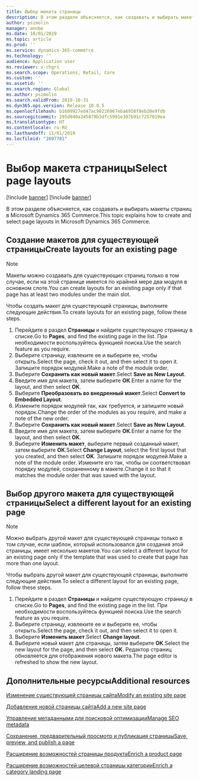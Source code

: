 ```yaml
---
title: Выбор макета страницы
description: В этом разделе объясняется, как создавать и выбирать макеты страниц в Microsoft Dynamics 365 Commerce.
author: psimolin
manager: annbe
ms.date: 10/01/2019
ms.topic: article
ms.prod: ''
ms.service: dynamics-365-commerce
ms.technology: ''
audience: Application user
ms.reviewer: v-chgri
ms.search.scope: Operations, Retail, Core
ms.custom: ''
ms.assetid: ''
ms.search.region: Global
ms.author: psimolin
ms.search.validFrom: 2019-10-31
ms.dyn365.ops.version: Release 10.0.5
ms.openlocfilehash: b1609927ed47ac90226967eba6950f8eb20e9fdb
ms.sourcegitcommit: 295d940a345879b3dfc5991e387b91c7257019ea
ms.translationtype: HT
ms.contentlocale: ru-RU
ms.lasthandoff: 11/01/2019
ms.locfileid: "2697781"
---
```

# <a name="select-page-layouts"></a><span data-ttu-id="807a8-103">Выбор макета страницы</span><span class="sxs-lookup"><span data-stu-id="807a8-103">Select page layouts</span></span>

[!include [banner](includes/preview-banner.md)]
[!include [banner](includes/banner.md)]

<span data-ttu-id="807a8-104">В этом разделе объясняется, как создавать и выбирать макеты страниц в Microsoft Dynamics 365 Commerce.</span><span class="sxs-lookup"><span data-stu-id="807a8-104">This topic explains how to create and select page layouts in Microsoft Dynamics 365 Commerce.</span></span>

## <a name="create-layouts-for-an-existing-page"></a><span data-ttu-id="807a8-105">Создание макетов для существующей страницы</span><span class="sxs-lookup"><span data-stu-id="807a8-105">Create layouts for an existing page</span></span>

> [!NOTE]
> <span data-ttu-id="807a8-106">Макеты можно создавать для существующих страниц только в том случае, если на этой странице имеется по крайней мере два модуля в основном слоте.</span><span class="sxs-lookup"><span data-stu-id="807a8-106">You can create layouts for an existing page only if that page has at least two modules under the main slot.</span></span>

<span data-ttu-id="807a8-107">Чтобы создать макет для существующей страницы, выполните следующие действия.</span><span class="sxs-lookup"><span data-stu-id="807a8-107">To create layouts for an existing page, follow these steps.</span></span>

1. <span data-ttu-id="807a8-108">Перейдите в раздел **Страницы** и найдите существующую страницу в списке.</span><span class="sxs-lookup"><span data-stu-id="807a8-108">Go to **Pages**, and find the existing page in the list.</span></span> <span data-ttu-id="807a8-109">При необходимости воспользуйтесь функцией поиска.</span><span class="sxs-lookup"><span data-stu-id="807a8-109">Use the search feature as you require.</span></span>
1. <span data-ttu-id="807a8-110">Выберите страницу, извлеките ее и выберите ее, чтобы открыть.</span><span class="sxs-lookup"><span data-stu-id="807a8-110">Select the page, check it out, and then select it to open it.</span></span> <span data-ttu-id="807a8-111">Запишите порядок модулей.</span><span class="sxs-lookup"><span data-stu-id="807a8-111">Make a note of the module order.</span></span>
1. <span data-ttu-id="807a8-112">Выберите **Сохранить как новый макет**.</span><span class="sxs-lookup"><span data-stu-id="807a8-112">Select **Save as New Layout**.</span></span>
1. <span data-ttu-id="807a8-113">Введите имя для макета, затем выберите **ОК**.</span><span class="sxs-lookup"><span data-stu-id="807a8-113">Enter a name for the layout, and then select **OK**.</span></span>
1. <span data-ttu-id="807a8-114">Выберите **Преобразовать во внедренный макет**.</span><span class="sxs-lookup"><span data-stu-id="807a8-114">Select **Convert to Embedded Layout**.</span></span>
1. <span data-ttu-id="807a8-115">Измените порядок модулей так, как требуется, и запишите новый порядок.</span><span class="sxs-lookup"><span data-stu-id="807a8-115">Change the order of the modules as you require, and make a note of the new order.</span></span>
1. <span data-ttu-id="807a8-116">Выберите **Сохранить как новый макет**.</span><span class="sxs-lookup"><span data-stu-id="807a8-116">Select **Save as New Layout**.</span></span>
1. <span data-ttu-id="807a8-117">Введите имя для макета, затем выберите **ОК**.</span><span class="sxs-lookup"><span data-stu-id="807a8-117">Enter a name for the layout, and then select **OK**.</span></span>
1. <span data-ttu-id="807a8-118">Выберите **Изменить макет**, выберите первый созданный макет, затем выберите **ОК**.</span><span class="sxs-lookup"><span data-stu-id="807a8-118">Select **Change Layout**, select the first layout that you created, and then select **OK**.</span></span> <span data-ttu-id="807a8-119">Запишите порядок модулей.</span><span class="sxs-lookup"><span data-stu-id="807a8-119">Make a note of the module order.</span></span> <span data-ttu-id="807a8-120">Измените его так, чтобы он соответствовал порядку модулей, сохраненному в макете.</span><span class="sxs-lookup"><span data-stu-id="807a8-120">Change it so that it matches the module order that was saved with the layout.</span></span>

## <a name="select-a-different-layout-for-an-existing-page"></a><span data-ttu-id="807a8-121">Выбор другого макета для существующей страницы</span><span class="sxs-lookup"><span data-stu-id="807a8-121">Select a different layout for an existing page</span></span>

> [!NOTE]
> <span data-ttu-id="807a8-122">Можно выбрать другой макет для существующей страницы только в том случае, если шаблон, который использовался для создания этой страницы, имеет несколько макетов.</span><span class="sxs-lookup"><span data-stu-id="807a8-122">You can select a different layout for an existing page only if the template that was used to create that page has more than one layout.</span></span>

<span data-ttu-id="807a8-123">Чтобы выбрать другой макет для существующей страницы, выполните следующие действия.</span><span class="sxs-lookup"><span data-stu-id="807a8-123">To select a different layout for an existing page, follow these steps.</span></span>

1. <span data-ttu-id="807a8-124">Перейдите в раздел **Страницы** и найдите существующую страницу в списке.</span><span class="sxs-lookup"><span data-stu-id="807a8-124">Go to **Pages**, and find the existing page in the list.</span></span> <span data-ttu-id="807a8-125">При необходимости воспользуйтесь функцией поиска.</span><span class="sxs-lookup"><span data-stu-id="807a8-125">Use the search feature as you require.</span></span>
1. <span data-ttu-id="807a8-126">Выберите страницу, извлеките ее и выберите ее, чтобы открыть.</span><span class="sxs-lookup"><span data-stu-id="807a8-126">Select the page, check it out, and then select it to open it.</span></span>
1. <span data-ttu-id="807a8-127">Выберите **Изменить макет**.</span><span class="sxs-lookup"><span data-stu-id="807a8-127">Select **Change layout**.</span></span>
1. <span data-ttu-id="807a8-128">Выберите новый макет для страницы, затем выберите **ОК**.</span><span class="sxs-lookup"><span data-stu-id="807a8-128">Select the new layout for the page, and then select **OK**.</span></span> <span data-ttu-id="807a8-129">Редактор страниц обновляется для отображения нового макета.</span><span class="sxs-lookup"><span data-stu-id="807a8-129">The page editor is refreshed to show the new layout.</span></span>

## <a name="additional-resources"></a><span data-ttu-id="807a8-130">Дополнительные ресурсы</span><span class="sxs-lookup"><span data-stu-id="807a8-130">Additional resources</span></span>

[<span data-ttu-id="807a8-131">Изменение существующей страницы сайта</span><span class="sxs-lookup"><span data-stu-id="807a8-131">Modify an existing site page</span></span>](modify-existing-page.md)

[<span data-ttu-id="807a8-132">Добавление новой страницы сайта</span><span class="sxs-lookup"><span data-stu-id="807a8-132">Add a new site page</span></span>](add-new-page.md)

[<span data-ttu-id="807a8-133">Управление метаданными для поисковой оптимизации</span><span class="sxs-lookup"><span data-stu-id="807a8-133">Manage SEO metadata</span></span>](manage-seo-metadata.md)

[<span data-ttu-id="807a8-134">Сохранение, предварительный просмотр и публикация страницы</span><span class="sxs-lookup"><span data-stu-id="807a8-134">Save, preview, and publish a page</span></span>](save-preview-publish-page.md)

[<span data-ttu-id="807a8-135">Расширение возможностей страницы продукта</span><span class="sxs-lookup"><span data-stu-id="807a8-135">Enrich a product page</span></span>](enrich-product-page.md)

[<span data-ttu-id="807a8-136">Расширение возможностей целевой страницы категории</span><span class="sxs-lookup"><span data-stu-id="807a8-136">Enrich a category landing page</span></span>](enrich-category-page.md)

